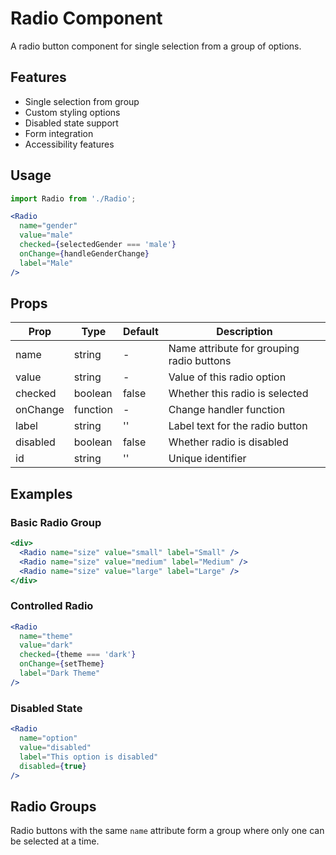 # Radio Component

A radio button component for single selection from a group of options.

## Features

- Single selection from group
- Custom styling options
- Disabled state support
- Form integration
- Accessibility features

## Usage

```jsx
import Radio from './Radio';

<Radio 
  name="gender"
  value="male"
  checked={selectedGender === 'male'}
  onChange={handleGenderChange}
  label="Male"
/>
```

## Props

| Prop | Type | Default | Description |
|------|------|---------|-------------|
| name | string | - | Name attribute for grouping radio buttons |
| value | string | - | Value of this radio option |
| checked | boolean | false | Whether this radio is selected |
| onChange | function | - | Change handler function |
| label | string | '' | Label text for the radio button |
| disabled | boolean | false | Whether radio is disabled |
| id | string | '' | Unique identifier |

## Examples

### Basic Radio Group
```jsx
<div>
  <Radio name="size" value="small" label="Small" />
  <Radio name="size" value="medium" label="Medium" />
  <Radio name="size" value="large" label="Large" />
</div>
```

### Controlled Radio
```jsx
<Radio 
  name="theme"
  value="dark"
  checked={theme === 'dark'}
  onChange={setTheme}
  label="Dark Theme"
/>
```

### Disabled State
```jsx
<Radio 
  name="option"
  value="disabled"
  label="This option is disabled"
  disabled={true}
/>
```

## Radio Groups

Radio buttons with the same `name` attribute form a group where only one can be selected at a time.